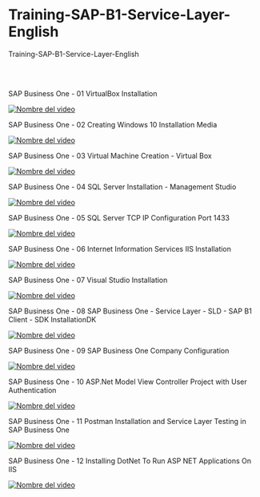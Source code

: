 # Training-SAP-B1-Service-Layer-English
Training-SAP-B1-Service-Layer-English

<br>
<br>  

SAP Business One - 01 VirtualBox Installation

[![Nombre del video](https://img.youtube.com/vi/IpT6dLaTG2I/0.jpg)](https://www.youtube.com/watch?v=IpT6dLaTG2I)

SAP Business One - 02 Creating Windows 10 Installation Media

[![Nombre del video](https://img.youtube.com/vi/9CQKynXXOEY/0.jpg)](https://www.youtube.com/watch?v=9CQKynXXOEY)

SAP Business One - 03 Virtual Machine Creation - Virtual Box

[![Nombre del video](https://img.youtube.com/vi/GdQz-TNIR50/0.jpg)](https://www.youtube.com/watch?v=GdQz-TNIR50)

SAP Business One - 04 SQL Server Installation - Management Studio

[![Nombre del video](https://img.youtube.com/vi/a4Km9atrdwU/0.jpg)](https://www.youtube.com/watch?v=a4Km9atrdwU)

SAP Business One - 05 SQL Server TCP IP Configuration Port 1433

[![Nombre del video](https://img.youtube.com/vi/zF9recUGHNo/0.jpg)](https://www.youtube.com/watch?v=zF9recUGHNo)

SAP Business One - 06 Internet Information Services IIS Installation

[![Nombre del video](https://img.youtube.com/vi/YN7LU7Pj9JQ/0.jpg)](https://www.youtube.com/watch?v=YN7LU7Pj9JQ)

SAP Business One - 07 Visual Studio Installation

[![Nombre del video](https://img.youtube.com/vi/vbYrkTZRrIA/0.jpg)](https://www.youtube.com/watch?v=vbYrkTZRrIA)

SAP Business One - 08 SAP Business One - Service Layer - SLD - SAP B1 Client - SDK InstallationDK

[![Nombre del video](https://img.youtube.com/vi/gcON6Y4ebz4/0.jpg)](https://www.youtube.com/watch?v=gcON6Y4ebz4)

SAP Business One - 09 SAP Business One Company Configuration

[![Nombre del video](https://img.youtube.com/vi/CTBkGvhNTGw/0.jpg)](https://www.youtube.com/watch?v=CTBkGvhNTGw)

SAP Business One - 10 ASP.Net Model View Controller Project with User Authentication

[![Nombre del video](https://img.youtube.com/vi/PbRkChabDss/0.jpg)](https://www.youtube.com/watch?v=PbRkChabDss)

SAP Business One - 11 Postman Installation and Service Layer Testing in SAP Business One

[![Nombre del video](https://img.youtube.com/vi/L83ZX_RgCOs/0.jpg)](https://www.youtube.com/watch?v=L83ZX_RgCOs)

SAP Business One - 12 Installing DotNet To Run ASP NET Applications On IIS

[![Nombre del video](https://img.youtube.com/vi/vLx_8zoCsfE/0.jpg)](https://www.youtube.com/watch?v=vLx_8zoCsfE)


